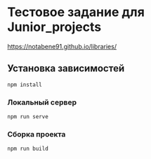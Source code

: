 # Тестовое задание для Junior_projects

https://notabene91.github.io/libraries/


## Установка зависимостей
```
npm install
```

### Локальный сервер
```
npm run serve
```

### Сборка проекта
```
npm run build
```

